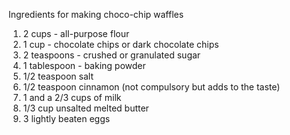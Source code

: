 Ingredients for making choco-chip waffles

1.  2 cups - all-purpose flour
2.  1 cup - chocolate chips or dark chocolate chips
3.  2 teaspoons - crushed or granulated sugar
4.  1 tablespoon - baking powder
5.  1/2 teaspoon salt
6.  1/2 teaspoon cinnamon (not compulsory but adds to the taste)
7.  1 and a 2/3 cups of milk
8.  1/3 cup unsalted melted butter
9.  3 lightly beaten eggs
